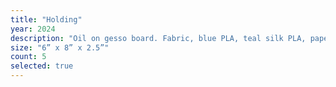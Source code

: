 ```yaml
---
title: "Holding"
year: 2024
description: "Oil on gesso board. Fabric, blue PLA, teal silk PLA, paper, and glue."
size: "6” x 8” x 2.5”"
count: 5
selected: true
---
```

